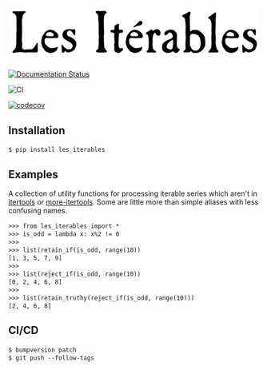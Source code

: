 # ![Les Itérables](docs/source/_static/les_iterables.png)

[![Documentation Status](https://readthedocs.org/projects/les-iterables/badge/?version=latest)](https://les-iterables.readthedocs.io/en/latest/?badge=latest)

![CI](https://github.com/sixty-north/les_iterables/actions/workflows/actions.yml/badge.svg)


[![codecov](https://codecov.io/gh/sixty-north/les_iterables/branch/master/graph/badge.svg?token=66QU3UW6N3)](https://codecov.io/gh/sixty-north/les_iterables)

## Installation

    $ pip install les_iterables


## Examples

A collection of utility functions for processing iterable series which
aren't in [itertools](https://docs.python.org/3/library/itertools.html) or [more-itertools](https://more-itertools.readthedocs.io). Some are little more than simple aliases with less confusing names.

    >>> from les_iterables import *
    >>> is_odd = lambda x: x%2 != 0
    >>>
    >>> list(retain_if(is_odd, range(10))
    [1, 3, 5, 7, 9]
    >>>
    >>> list(reject_if(is_odd, range(10))
    [0, 2, 4, 6, 8]
    >>>
    >>> list(retain_truthy(reject_if(is_odd, range(10)))
    [2, 4, 6, 8]

## CI/CD

    $ bumpversion patch
    $ git push --follow-tags